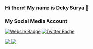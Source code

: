 ### Hi there! My name is Dcky Surya 👋

### My Social Media Account

[![Website Badge](https://img.shields.io/badge/Website-3b5998?style=flat-square&logo=google-chrome&logoColor=white)](https://hellosurya.me)
[![Twitter Badge](https://img.shields.io/badge/-Twitter-00acee?style=flat-square&logo=Twitter&logoColor=white)](https://twitter.com/hearingcountry)

<a href="https://github.com/hearingcountry/hearingcountry">
  <img align="center" src="https://github-readme-stats.vercel.app/api?username=hearingcountry&show_icons=true&theme=radical" />
</a>
<a href="https://github.com/hearingcountry/hearingcountry">
  <img align="center" src="https://github-readme-stats.vercel.app/api/top-langs/?username=hearingcountry&layout=compact&theme=radical" />
</a>



<!-- [![Header](https://raw.githubusercontent.com/MartinHeinz/<OWNER>/<OWNER>/readme_header.png "Header")](https://some-url.dev/) -->

<!-- 
**hearingcountry/hearingcountry** is a ✨ _special_ ✨ repository because its `README.md` (this file) appears on your GitHub profile.

Here are some ideas to get you started:

- 🔭 I’m currently working on ...
- 🌱 I’m currently learning ...
- 👯 I’m looking to collaborate on ...
- 🤔 I’m looking for help with ...
- 💬 Ask me about ...
- 📫 How to reach me: ...
- 😄 Pronouns: ...
- ⚡ Fun fact: ...

 -->
